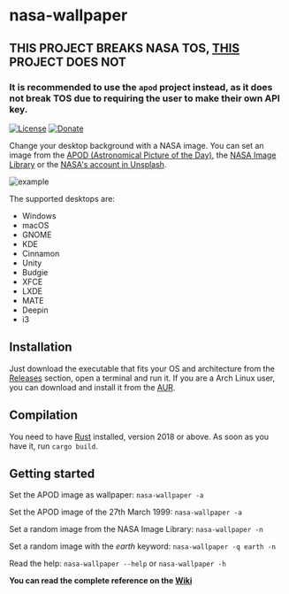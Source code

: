 # nasa-wallpaper

## THIS PROJECT BREAKS NASA TOS, [THIS](https://git.tar.black/michal/apod) PROJECT DOES NOT
### It is recommended to use the `apod` project instead, as it does not break TOS due to requiring the user to make their own API key. 

[![License](https://img.shields.io/badge/License-Apache%202.0-blue.svg)](https://www.apache.org/licenses/LICENSE-2.0)
[![Donate](https://img.shields.io/badge/Donate-PayPal-green.svg)](https://www.paypal.me/davidpoblacion)

Change your desktop background with a NASA image. You can set an image from the [APOD (Astronomical Picture of the Day)](https://apod.nasa.gov/apod/), the [NASA Image Library](https://images.nasa.gov/) or the [NASA's account in Unsplash](https://unsplash.com/@nasa).

![example](https://images-assets.nasa.gov/image/iss040e008244/iss040e008244~small.jpg)

The supported desktops are:
* Windows
* macOS
* GNOME
* KDE
* Cinnamon
* Unity
* Budgie
* XFCE
* LXDE
* MATE
* Deepin
* i3

## Installation
Just download the executable that fits your OS and architecture from the [Releases](https://github.com/davidpob99/nasa-wallpaper/releases) section, open a terminal and run it. If you are a Arch Linux user, you can download and install it from the [AUR](https://aur.archlinux.org/packages/nasa-wallpaper/).

## Compilation
You need to have [Rust](https://www.rust-lang.org/) installed, version 2018 or above. As soon as you have it, run `cargo build`.

## Getting started
Set the APOD image as wallpaper: `nasa-wallpaper -a`

Set the APOD image of the 27th March 1999: `nasa-wallpaper -a`

Set a random image from the NASA Image Library: `nasa-wallpaper -n`

Set a random image with the _earth_ keyword: `nasa-wallpaper -q earth -n`

Read the help: `nasa-wallpaper --help` or `nasa-wallpaper -h`

**You can read the complete reference on the [Wiki](https://github.com/davidpob99/nasa-wallpaper/wiki/Reference)**
